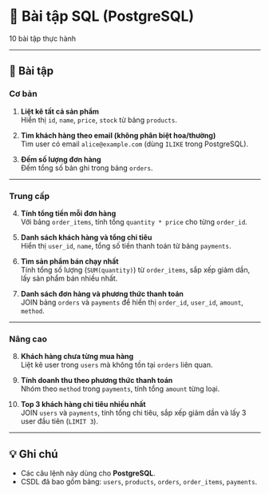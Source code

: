 # 📘 Bài tập SQL (PostgreSQL)

10 bài tập thực hành

---

## 📝 Bài tập

### Cơ bản

1. **Liệt kê tất cả sản phẩm**  
   Hiển thị `id`, `name`, `price`, `stock` từ bảng `products`.

2. **Tìm khách hàng theo email (không phân biệt hoa/thường)**  
   Tìm user có email `alice@example.com` (dùng `ILIKE` trong PostgreSQL).

3. **Đếm số lượng đơn hàng**  
   Đếm tổng số bản ghi trong bảng `orders`.

---

### Trung cấp

4. **Tính tổng tiền mỗi đơn hàng**  
   Với bảng `order_items`, tính tổng `quantity * price` cho từng `order_id`.

5. **Danh sách khách hàng và tổng chi tiêu**  
   Hiển thị `user_id`, `name`, tổng số tiền thanh toán từ bảng `payments`.

6. **Tìm sản phẩm bán chạy nhất**  
   Tính tổng số lượng (`SUM(quantity)`) từ `order_items`, sắp xếp giảm dần, lấy sản phẩm bán nhiều nhất.

7. **Danh sách đơn hàng và phương thức thanh toán**  
   JOIN bảng `orders` và `payments` để hiển thị `order_id`, `user_id`, `amount`, `method`.

---

### Nâng cao

8. **Khách hàng chưa từng mua hàng**  
   Liệt kê user trong `users` mà không tồn tại `orders` liên quan.

9. **Tính doanh thu theo phương thức thanh toán**  
   Nhóm theo `method` trong `payments`, tính tổng `amount` từng loại.

10. **Top 3 khách hàng chi tiêu nhiều nhất**  
    JOIN `users` và `payments`, tính tổng chi tiêu, sắp xếp giảm dần và lấy 3 user đầu tiên (`LIMIT 3`).

---

## 💡 Ghi chú

- Các câu lệnh này dùng cho **PostgreSQL**.
- CSDL đã bao gồm bảng: `users`, `products`, `orders`, `order_items`, `payments`.
